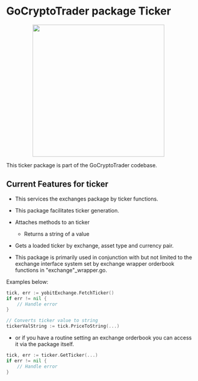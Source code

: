 # GoCryptoTrader package Ticker

<img src="/common/gctlogo.png?raw=true" width="350px" height="350px" hspace="70">



This ticker package is part of the GoCryptoTrader codebase.

## Current Features for ticker

+ This services the exchanges package by ticker functions.

+ This package facilitates ticker generation.
+ Attaches methods to an ticker
	- Returns a string of a value

+ Gets a loaded ticker by exchange, asset type and currency pair.

+ This package is primarily used in conjunction with but not limited to the
exchange interface system set by exchange wrapper orderbook functions in
"exchange"_wrapper.go.

Examples below:

```go
tick, err := yobitExchange.FetchTicker()
if err != nil {
	// Handle error
}

// Converts ticker value to string
tickerValString := tick.PriceToString(...)
```

+ or if you have a routine setting an exchange orderbook you can access it via
the package itself.

```go
tick, err := ticker.GetTicker(...)
if err != nil {
	// Handle error
}
```


